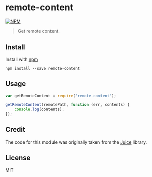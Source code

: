 # remote-content

[![NPM](https://nodei.co/npm/remote-content.png?downloads=true)](https://nodei.co/npm/remote-content/)

> Get remote content.

## Install

Install with [npm](https://npmjs.org/package/remote-content)

```
npm install --save remote-content
```

## Usage

```js
var getRemoteContent = require('remote-content');

getRemoteContent(remotePath, function (err, contents) {
    console.log(contents);
});
```

## Credit

The code for this module was originally taken from the [Juice](https://github.com/Automattic/juice) library.

## License

MIT
